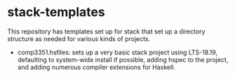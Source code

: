 # stack-templates
This repository has templates set up for stack that set up a directory structure as needed for various kinds of projects. 

- comp3351.hsfiles: sets up a very basic stack project using LTS-18.19, defaulting to system-wide install if possible, adding hspec to the project, and adding numerous compiler extensions for Haskell. 
